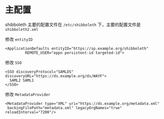 # 主配置

shibboleth 主要的配置文件在 ```/etc/shibboleth``` 下，主要的配置文件是```shibboleth2.xml```

修改 ```entityID```
```
<ApplicationDefaults entityID="https://sp.example.org/shibboleth"
         REMOTE_USER="eppn persistent-id targeted-id">
```
修改 ```SSO```
```
<SSO discoveryProtocol="SAMLDS" discoveryURL="https://ds.example.org/ds/WAYF">
  SAML2 SAML1
</SSO>
```
修改 ```MetadataProvider```
```
<MetadataProvider type="XML" uri="https://ds.example.org/metadata.xml"    
 backingFilePath="metadata.xml" legacyOrgNames="true" reloadInterval="7200"/>
```